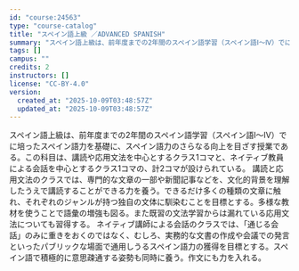 ```yaml
---
id: "course:24563"
type: "course-catalog"
title: "スペイン語上級 ／ADVANCED SPANISH"
summary: "スペイン語上級は、前年度までの2年間のスペイン語学習（スペイン語Ⅰ～Ⅳ）でに培ったスペイン語力を基礎に、スペイン語力のさらなる向上を目ざす授業である。この科目は、講読や応用文法を中心とするクラス1コマと、ネイティブ教員による会話を中心とする…"
tags: []
campus: ""
credits: 2
instructors: []
license: "CC-BY-4.0"
version:
  created_at: "2025-10-09T03:48:57Z"
  updated_at: "2025-10-09T03:48:57Z"
---
```

スペイン語上級は、前年度までの2年間のスペイン語学習（スペイン語Ⅰ～Ⅳ）でに培ったスペイン語力を基礎に、スペイン語力のさらなる向上を目ざす授業である。この科目は、講読や応用文法を中心とするクラス1コマと、ネイティブ教員による会話を中心とするクラス1コマの、計2コマが設けられている。 講読と応用文法のクラスでは、専門的な文章の一部や新聞記事などを、文化的背景を理解したうえで講読することができる力を養う。できるだけ多くの種類の文章に触れ、それぞれのジャンルが持つ独自の文体に馴染むことを目標とする。多様な教材を使うことで語彙の増強も図る。また既習の文法学習からは漏れている応用文法についても習得する。 ネイティブ講師による会話のクラスでは、「通じる会話」のみに重きをおくのではなく、むしろ、実務的な文書の作成や会議での発言といったパブリックな場面で通用しうるスペイン語力の獲得を目標とする。スペイン語で積極的に意思疎通する姿勢も同時に養う。作文にも力を入れる。

